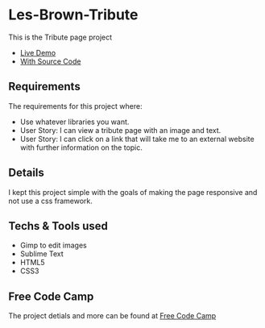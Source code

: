 # Les-Brown-Tribute
This is the Tribute page project
- <a href="https://codepen.io/cloges4/full/OgBdGJ" target="_blank">Live Demo </a> 
- <a href="https://codepen.io/cloges4/pen/OgBdGJ" target="_blank">With Source Code</a>

## Requirements
The requirements for this project where:
- Use whatever libraries you want.
- User Story: I can view a tribute page with an image and text.
- User Story: I can click on a link that will take me to an external website with further information on the topic.

## Details
I kept this project simple with the goals of making the page responsive and not use a css framework.

## Techs & Tools used
- Gimp to edit images
- Sublime Text
- HTML5
- CSS3


## Free Code Camp
The project detials and more can be found at <a href="https://www.freecodecamp.com">Free Code Camp</a>
